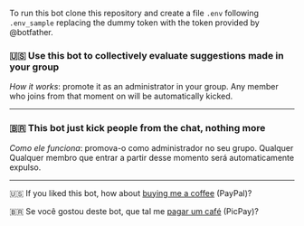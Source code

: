 To run this bot clone this repository and create a file `.env` following `.env_sample` replacing the dummy token with the token provided by @botfather.

### 🇺🇸 Use this bot to collectively evaluate suggestions made in your group

*How it works*: promote it as an administrator in your group. Any member who joins from that moment on will be automatically kicked.

* * * * *

### 🇧🇷 This bot just kick people from the chat, nothing more

*Como ele funciona*: promova-o como administrador no seu grupo. Qualquer Qualquer membro que entrar a partir desse momento será automaticamente expulso.

* * * * *
🇺🇸 ️If you liked this bot, how about [buying me a coffee](https://www.paypal.com/cgi-bin/webscr?cmd=_s-xclick&hosted_button_id=AUJW6TVC8KVTQ) (PayPal)?

🇧🇷 ️Se você gostou deste bot, que tal me [pagar um café](https://picpay.me/jvlianodorneles) (PicPay)?
